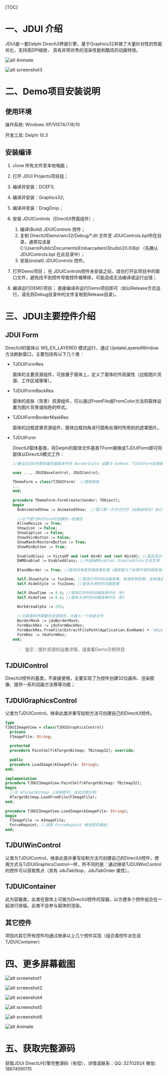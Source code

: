 [TOC]

# 一、JDUI 介绍

JDUI是一套Delphi DirectUI界面引擎，基于Graphics32并做了大量针对性的性能优化，支持高DPI缩放， 具有非常优秀的渲染性能和酷炫的动画特效。

![alt Animate](http://imupdate.oss-cn-hangzhou.aliyuncs.com/pc/DDUI/FILE/screenshot/AnimateDemo.gif)

![alt screenshot3](http://imupdate.oss-cn-hangzhou.aliyuncs.com/pc/DDUI/FILE/screenshot/screenshot3.png) 



# 二、Demo项目安装说明

## 使用环境

操作系统: Windows XP/VISTA/7/8/10

开发工具: Delphi 10.3

## 安装编译

1. clone 所有文件至本地电脑；
2. 打开 JDUI Projects项目组；
4. 编译并安装：DCEF3;
5. 编译并安装：Graphics32;
6. 编译并安装：DragDrop；
8. 安装  JDUIControls（DirectUI界面组件）;
   1. 编译(Build) JDUIControls 控件；
   2. 复制 DirectUIDemo/win32/Debug/*.dll 文件至 JDUIControls.bpl所在目录，通常应该是 C:\Users\Public\Documents\Embarcadero\Studio\20.0\Bpl （先确认 JDUIControls.bpl 在此目录中）；
   3. 安装(install) JDUIControls 控件。
   
9. 打开Demo项目；
   在 JDUIControls控件未安装之前，请勿打开此项目中的窗口文件，避免找不到控件导致控件被移除，可能造成无法编译或运行出错；
10. 编译运行DEMO项目；
      直接编译并运行Demo项目即可（如以Release方式运行，请先将Debug目录中的文件复制到Release目录）。

   

# 三、JDUI主要控件介绍

## JDUI Form

DirectUI的窗体以 WS_EX_LAYERED 模式运行，通过 UpdateLayeredWindow 方法刷新窗口，主要包括有以下几个类：

* TJDUIFormRes

  窗体的主要资源组件，可放置于窗体上，定义了窗体的外观属性（边框图片资源、工作区域等等）。

* TJDUIFormBackRes

  窗体的皮肤（背景）资源组件，可以通过FromFile或FromColor方法将窗体设置为图片背景或纯色的样式。

* TJDUIFormBorderMaskRes

  窗体的边框遮罩资源组件，窗体边框四角进行圆角处理时所用到的遮罩图片。

* TJDUIForm

  DirectUI窗体基类，将Delphi的窗体文件基类TForm替换成TJDUIForm即可将窗体以DirectUI模式工作：

  ```pascal
  //建议在IDE的窗体属性面版本中将 BorderStyle 设置为 bsNone，TJDUIForm会根据FormCreate中设置的属性做二次调整
  
  uses ..., JDUIBaseControl, JDUIControl;
  
  TDemoForm = class(TJDUIForm)  //替换基类
  ...
  end;
    
  procedure TDemoForm.FormCreate(Sender: TObject);
  begin
    OnAnimatedShow := AnimatedShow;  //窗口第一次方式打开（动画结束后）执行此事件
    
    //以下是TJDUIForm可设置的一些属性
    AllowResize := True;
    ShowIcon := False;
    ShowCaption := False;
    ShowSkinButton := False;
    ShowMaxOrRestoreButton := True;
    ShowMinButton := True;
    
    EnabledGlass := VistaUP and (not Win8) and (not Win10); //是否显示毛玻璃效果，仅Win7或Vista有效
    DWMEnabled := EnabledGlass; //开启DWMEnabled，EnabledGlass才会生效
    
    BlendBorder := True; //窗体四角是否做遮罩处理（通常是为了处理平滑的圆角效果）
  
    Self.ShowStyle := fssZoom; //窗体打开时的动画效果，有很多种效果，具体请查看枚举值
    Self.HideStyle := fssZoom; //窗体关闭时的动画效果
  
    Self.ShowTime := 0.6; //窗体打开时的动画效果时长（秒）
    Self.HideTime := 0.6; //窗体关闭时的动画效果时长（秒）
  	
    WorkAreaAlpha := 255;
    
    //关联窗体所需要的资源组件，并载入一个皮肤文件
    BorderMask := jduBorderMask;
    FormBackRes := jduFormBackRes;
    FormBackRes.FromFile(ExtractFilePath(Application.ExeName) + 'skins\skin1.jpg', bdtStretch);
    FormRes := JduFormRes;
  end;
  
  ```
  
  > 提示：图片资源的设置详情，请查看Demo示例项目

## TJDUIControl

DirectUI控件的基类，不直接使用，主要实现了为控件创建32位画布、渲染图像、提供一系列动画方法等等功能；

## TJDUIGraphicsControl

父类为TJDUIControl，继承此类并重写绘制方法可创建自己的DirectUI控件。

~~~pascal
type
TJDUIImageView = class(TJDUIGraphicsControl)
  private
  FImageFile: String;		
  
  protected
  procedure PaintSelf(ATargetBitmap: TBitmap32); override;
    
  public
  procedure LoadImage(AImageFile: String);
end;
	
implementation
procedure TJDUIImageView.PaintSelf(ATargetBitmap: TBitmap32);
begin
  //在 ATargetBitmap 上绘制即可，此处仅做示例
  ATargetBitmap.LoadFromFile(FImageFile);
end;
	
procedure TJDUIImageView.LoadImage(AImageFile: String);
begin
  FImageFile := AImageFile;
  ForceRepaint; //调用 ForceRepaint 触发控件重绘;
end;

~~~

## TJDUIWinControl

父类为TJDUIControl，继承此类并重写绘制方法可创建自己的DirectUI控件，使用方式与TJDUIGraphicsControl一样，所不同的是：通过继续TJDUIWinControl的控件可以获取焦点（具有 JduTabStop，JduTabOrder 属性）。
## TJDUIContainer

此为容器类，此类在窗体上可做为DirectUI控件的容器，以方便多个控件组合在一起进行排版。此类不会参与窗体的渲染。

## 其它控件

项目内其它所有控件均通过继承以上几个控件实现（组合类控件派生自TJDUIContainer）

# 四、更多屏幕截图
![alt screenshot1](http://imupdate.oss-cn-hangzhou.aliyuncs.com/pc/DDUI/FILE/screenshot/screenshot1.png) 

![alt screenshot2](http://imupdate.oss-cn-hangzhou.aliyuncs.com/pc/DDUI/FILE/screenshot/screenshot2.png) 

![alt screenshot4](http://imupdate.oss-cn-hangzhou.aliyuncs.com/pc/DDUI/FILE/screenshot/screenshot4.png) 

![alt screenshot5](http://imupdate.oss-cn-hangzhou.aliyuncs.com/pc/DDUI/FILE/screenshot/screenshot5.png) 

![alt screenshot6](http://imupdate.oss-cn-hangzhou.aliyuncs.com/pc/DDUI/FILE/screenshot/screenshot6.png)  

![alt Animate](http://imupdate.oss-cn-hangzhou.aliyuncs.com/pc/DDUI/FILE/screenshot/AnimateDemo.gif)



# 五、获取完整源码

获取JDUI DirectUI引擎完整源码（有偿），详情请联系：QQ:  32702924 微信:  18674590115

